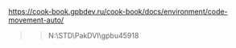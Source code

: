 https://cook-book.gpbdev.ru/cook-book/docs/environment/code-movement-auto/

>>N:\STD\PakDVI\gpbu45918